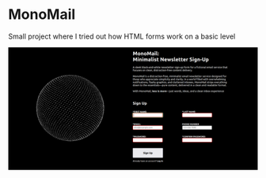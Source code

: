 # MonoMail

Small project where I tried out how HTML forms work on a basic level

![monoForm](assets/monoForm.png)
